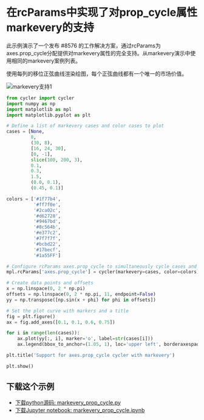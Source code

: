 # 在rcParams中实现了对prop_cycle属性markevery的支持

此示例演示了一个发布 #8576 的工作解决方案，通过rcParams为axes.prop_cycle分配提供对markevery属性的完全支持。从markevery演示中使用相同的markevery案例列表。

使用每列的移位正弦曲线渲染绘图，每个正弦曲线都有一个唯一的市场价值。

![markevery支持1](https://matplotlib.org/_images/sphx_glr_markevery_prop_cycle_001.png)

```python
from cycler import cycler
import numpy as np
import matplotlib as mpl
import matplotlib.pyplot as plt

# Define a list of markevery cases and color cases to plot
cases = [None,
         8,
         (30, 8),
         [16, 24, 30],
         [0, -1],
         slice(100, 200, 3),
         0.1,
         0.3,
         1.5,
         (0.0, 0.1),
         (0.45, 0.1)]

colors = ['#1f77b4',
          '#ff7f0e',
          '#2ca02c',
          '#d62728',
          '#9467bd',
          '#8c564b',
          '#e377c2',
          '#7f7f7f',
          '#bcbd22',
          '#17becf',
          '#1a55FF']

# Configure rcParams axes.prop_cycle to simultaneously cycle cases and colors.
mpl.rcParams['axes.prop_cycle'] = cycler(markevery=cases, color=colors)

# Create data points and offsets
x = np.linspace(0, 2 * np.pi)
offsets = np.linspace(0, 2 * np.pi, 11, endpoint=False)
yy = np.transpose([np.sin(x + phi) for phi in offsets])

# Set the plot curve with markers and a title
fig = plt.figure()
ax = fig.add_axes([0.1, 0.1, 0.6, 0.75])

for i in range(len(cases)):
    ax.plot(yy[:, i], marker='o', label=str(cases[i]))
    ax.legend(bbox_to_anchor=(1.05, 1), loc='upper left', borderaxespad=0.)

plt.title('Support for axes.prop_cycle cycler with markevery')

plt.show()
```

## 下载这个示例

- [下载python源码: markevery_prop_cycle.py](https://matplotlib.org/_downloads/markevery_prop_cycle.py)
- [下载Jupyter notebook: markevery_prop_cycle.ipynb](https://matplotlib.org/_downloads/markevery_prop_cycle.ipynb)